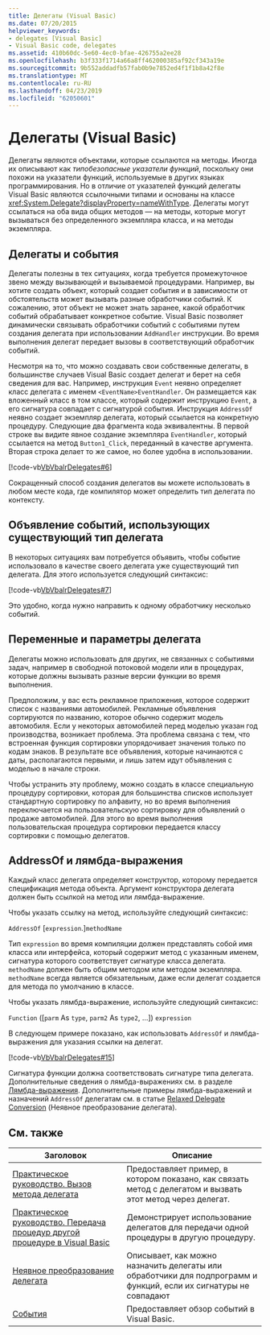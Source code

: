 ```yaml
---
title: Делегаты (Visual Basic)
ms.date: 07/20/2015
helpviewer_keywords:
- delegates [Visual Basic]
- Visual Basic code, delegates
ms.assetid: 410b60dc-5e60-4ec0-bfae-426755a2ee28
ms.openlocfilehash: b3f333f1714a66a8ff462000385af92cf343a19e
ms.sourcegitcommit: 9b552addadfb57fab0b9e7852ed4f1f1b8a42f8e
ms.translationtype: MT
ms.contentlocale: ru-RU
ms.lasthandoff: 04/23/2019
ms.locfileid: "62050601"
---
```

# <a name="delegates-visual-basic"></a>Делегаты (Visual Basic)

Делегаты являются объектами, которые ссылаются на методы. Иногда их описывают как *типобезопасные указатели функций*, поскольку они похожи на указатели функций, используемые в других языках программирования. Но в отличие от указателей функций делегаты Visual Basic являются ссылочными типами и основаны на классе <xref:System.Delegate?displayProperty=nameWithType>. Делегаты могут ссылаться на оба вида общих методов — на методы, которые могут вызываться без определенного экземпляра класса, и на методы экземпляра.

## <a name="delegates-and-events"></a>Делегаты и события

Делегаты полезны в тех ситуациях, когда требуется промежуточное звено между вызывающей и вызываемой процедурами. Например, вы хотите создать объект, который создает события и в зависимости от обстоятельств может вызывать разные обработчики событий. К сожалению, этот объект не может знать заранее, какой обработчик событий обрабатывает конкретное событие. Visual Basic позволяет динамически связывать обработчики событий с событиями путем создания делегата при использовании `AddHandler` инструкции. Во время выполнения делегат передает вызовы в соответствующий обработчик событий.

Несмотря на то, что можно создавать свои собственные делегаты, в большинстве случаев Visual Basic создает делегат и берет на себя сведения для вас. Например, инструкция `Event` неявно определяет класс делегата с именем `<EventName>EventHandler`. Он размещается как вложенный класс в том классе, который содержит инструкцию `Event`, а его сигнатура совпадает с сигнатурой события. Инструкция `AddressOf` неявно создает экземпляр делегата, который ссылается на конкретную процедуру. Следующие два фрагмента кода эквивалентны. В первой строке вы видите явное создание экземпляра `EventHandler`, который ссылается на метод `Button1_Click`, переданный в качестве аргумента. Вторая строка делает то же самое, но более удобна в использовании.

[!code-vb[VbVbalrDelegates#6](~/samples/snippets/visualbasic/VS_Snippets_VBCSharp/VbVbalrDelegates/VB/Class1.vb#6)]

Сокращенный способ создания делегатов вы можете использовать в любом месте кода, где компилятор может определить тип делегата по контексту.

## <a name="declaring-events-that-use-an-existing-delegate-type"></a>Объявление событий, использующих существующий тип делегата

В некоторых ситуациях вам потребуется объявить, чтобы событие использовало в качестве своего делегата уже существующий тип делегата. Для этого используется следующий синтаксис:

[!code-vb[VbVbalrDelegates#7](~/samples/snippets/visualbasic/VS_Snippets_VBCSharp/VbVbalrDelegates/VB/Class1.vb#7)]

Это удобно, когда нужно направить к одному обработчику несколько событий.

## <a name="delegate-variables-and-parameters"></a>Переменные и параметры делегата

Делегаты можно использовать для других, не связанных с событиями задач, например в свободной потоковой модели или в процедурах, которые должны вызывать разные версии функции во время выполнения.

Предположим, у вас есть рекламное приложения, которое содержит список с названиями автомобилей. Рекламные объявления сортируются по названию, которое обычно содержит модель автомобиля. Если у некоторых автомобилей перед моделью указан год производства, возникает проблема. Эта проблема связана с тем, что встроенная функция сортировки упорядочивает значения только по кодам знаков. В результате все объявления, которые начинаются с даты, располагаются первыми, и лишь затем идут объявления с моделью в начале строки.

Чтобы устранить эту проблему, можно создать в классе специальную процедуру сортировки, которая для большинства списков использует стандартную сортировку по алфавиту, но во время выполнения переключается на пользовательскую сортировку для объявлений о продаже автомобилей. Для этого во время выполнения пользовательская процедура сортировки передается классу сортировки с помощью делегатов.

## <a name="addressof-and-lambda-expressions"></a>AddressOf и лямбда-выражения

Каждый класс делегата определяет конструктор, которому передается спецификация метода объекта. Аргумент конструктора делегата должен быть ссылкой на метод или лямбда-выражение.

Чтобы указать ссылку на метод, используйте следующий синтаксис:

`AddressOf` [`expression`.]`methodName`

Тип `expression` во время компиляции должен представлять собой имя класса или интерфейса, который содержит метод с указанным именем, сигнатура которого соответствует сигнатуре класса делегата. `methodName` должен быть общим методом или методом экземпляра. `methodName` всегда является обязательным, даже если делегат создается для метода по умолчанию в классе.

Чтобы указать лямбда-выражение, используйте следующий синтаксис:

`Function` ([`parm` As `type`, `parm2` As `type2`, ...]) `expression`

В следующем примере показано, как использовать `AddressOf` и лямбда-выражения для указания ссылки на делегат.

[!code-vb[VbVbalrDelegates#15](~/samples/snippets/visualbasic/VS_Snippets_VBCSharp/VbVbalrDelegates/VB/Class2.vb#15)]

Сигнатура функции должна соответствовать сигнатуре типа делегата. Дополнительные сведения о лямбда-выражениях см. в разделе [Лямбда-выражения](../../../../visual-basic/programming-guide/language-features/procedures/lambda-expressions.md). Дополнительные примеры лямбда-выражений и назначений `AddressOf` делегатам см. в статье [Relaxed Delegate Conversion](../../../../visual-basic/programming-guide/language-features/delegates/relaxed-delegate-conversion.md) (Неявное преобразование делегата).

## <a name="related-topics"></a>См. также

|Заголовок|Описание|
|-----------|-----------------|
|[Практическое руководство. Вызов метода делегата](../../../../visual-basic/programming-guide/language-features/delegates/how-to-invoke-a-delegate-method.md)|Предоставляет пример, в котором показано, как связать метод с делегатом и вызвать этот метод через делегат.|
|[Практическое руководство. Передача процедур другой процедуре в Visual Basic](../../../../visual-basic/programming-guide/language-features/delegates/how-to-pass-procedures-to-another-procedure.md)|Демонстрирует использование делегатов для передачи одной процедуры в другую процедуру.|
|[Неявное преобразование делегата](../../../../visual-basic/programming-guide/language-features/delegates/relaxed-delegate-conversion.md)|Описывает, как можно назначить делегаты или обработчики для подпрограмм и функций, если их сигнатуры не совпадают|
|[События](../../../../visual-basic/programming-guide/language-features/events/index.md)|Предоставляет обзор событий в Visual Basic.|

